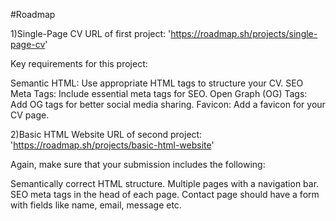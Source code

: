 #Roadmap

1)Single-Page CV
URL of  first project: 'https://roadmap.sh/projects/single-page-cv'

  Key requirements for this project:
  
  Semantic HTML: Use appropriate HTML tags to structure your CV.
  SEO Meta Tags: Include essential meta tags for SEO.
  Open Graph (OG) Tags: Add OG tags for better social media sharing.
  Favicon: Add a favicon for your CV page.

2)Basic HTML Website
URL of second project: 'https://roadmap.sh/projects/basic-html-website'

  Again, make sure that your submission includes the following:
  
  Semantically correct HTML structure.
  Multiple pages with a navigation bar.
  SEO meta tags in the head of each page.
  Contact page should have a form with fields like name, email, message etc.
